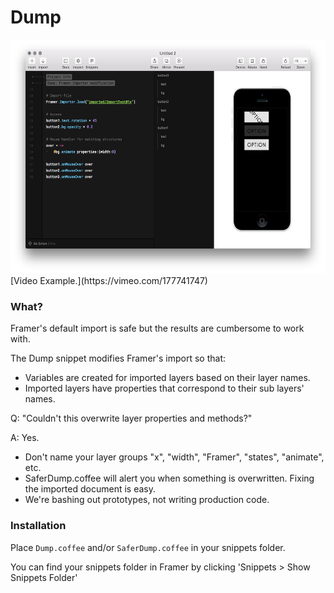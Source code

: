# Dump

<img src="https://raw.githubusercontent.com/IanBellomy/Dump/master/example.png" width=582 height=374>
[Video Example.](https://vimeo.com/177741747)


### What?

Framer's default import is safe but the results are cumbersome to work with. 

The Dump snippet modifies Framer's import so that: 

- Variables are created for imported layers based on their layer names.
- Imported layers have properties that correspond to their sub layers' names.

Q: "Couldn't this overwrite layer properties and methods?"

A: Yes.

- Don't name your layer groups "x", "width", "Framer", "states", "animate", etc. 
- SaferDump.coffee will alert you when something is overwritten. Fixing the imported document is easy.
- We're bashing out prototypes, not writing production code.




### Installation

Place `Dump.coffee` and/or `SaferDump.coffee` in your snippets folder. 

You can find your snippets folder in Framer by clicking 'Snippets > Show Snippets Folder'
